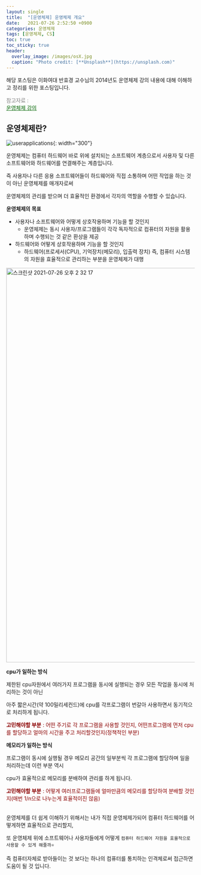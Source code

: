 ```yaml
---
layout: single
title:  "[운영체제] 운영체제 개요"
date:   2021-07-26 2:52:50 +0900
categories: 운영체제
tags: [운영체제, CS]
toc: true
toc_sticky: true
header:
  overlay_image: /images/osX.jpg
  caption: "Photo credit: [**Unsplash**](https://unsplash.com)"
---
```


해당 포스팅은 이화여대 반효경 교수님의 2014년도 운영체제 강의 내용에 대해 이해하고 정리를 위한 포스팅입니다.

<span style="color:gray">참고자료 : <br></span><a href ="http://www.kocw.net/home/m/search/kemView.do?kemId=1046323" style="color:darkgreen"><U>운영체제 강의</U></a>


## **운영체제란?**

![userapplications](https://user-images.githubusercontent.com/56648865/126942641-2997084a-6ff3-4099-ad2c-7ae81cdcf416.png){: width="300"}


운영체제는 컴퓨터 하드웨어 바로 위에 설치되는 소프트웨어 계층으로서 사용자 및 다른 소프트웨어와 하드웨어를 연결해주는 계층입니다.

즉 사용자나 다른 응용 소프트웨어들이 하드웨어와 직접 소통하며 어떤 작업을 하는 것이 아닌 운영체제를 매개자로써 

운영체제의 관리를 받으며 더 효율적인 환경에서 각자의 역할을 수행할 수 있습니다.

 **운영체제의 목표**

 - 사용자나 소프트웨어와 어떻게 상호작용하며 기능을 할 것인지
    - 운영체제는 동시 사용자/프로그램들이 각각 독자적으로 컴퓨터의 자원을 활용하며 수행되는 것 같은 환상을 제공
 - 하드웨어와 어떻게 상호작용하며 기능을 할 것인지
    - 하드웨어(프로세서(CPU), 기억장치(메모리), 입출력 장치) 즉, 컴퓨터 시스템의 자원을 효율적으로 관리하는 부분을 운영체제가 대행

<img width="1051" alt="스크린샷 2021-07-26 오후 2 32 17" src="https://user-images.githubusercontent.com/56648865/126943065-748678b2-442f-453c-9c50-d23c84609547.png">

**cpu가 일하는 방식**

제한된 cpu자원에서 여러가지 프로그램을 동시에 실행되는 경우 모든 작업을 동시에 처리하는 것이 아닌 

아주 짧은시간(약 100밀리세컨드)에 cpu를 각프로그램이 번갈아 사용하면서 동기적으로 처리하게 됩니다.

<span style="color:darkred">**고민해야할 부분** : 어떤 주기로 각 프로그램을 사용할 것인지, 어떤프로그램에 먼저 cpu를 할당하고 얼마의 시간을 주고 처리할것인지(정책적인 부분)</span>

**메모리가 일하는 방식**

프로그램이 동시에 실행될 경우 메모리 공간의 일부분씩 각 프로그램에 할당하며 일을 처리하는데 이런 부분 역시

cpu가 효율적으로 메모리를 분배하여 관리를 하게 됩니다.

<span style="color:darkred">**고민해야할 부분** : 어떻게 여러프로그램들에 얼마만큼의 메모리를 할당하여 분배할 것인지(매번 1/n으로 나누는게 효율적이진 않음)</span>

<br>
운영체제를 더 쉽게 이해하기 위해서는 내가 직접 운영체제가되어 컴퓨터 하드웨어를 어떻게하면 효율적으로 관리할지,

또 운영체제 위에 소프트웨어나 사용자들에게 어떻게 `컴퓨터 하드웨어 자원을 효율적으로 사용할 수 있게 해줄까⭐️`

즉 컴퓨터자체로 받아들이는 것 보다는 하나의 컴퓨터를 통치하는 인격체로써 접근하면 도움이 될 것 입니다. 